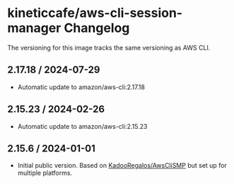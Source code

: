 # kineticcafe/aws-cli-session-manager Changelog

The versioning for this image tracks the same versioning as AWS CLI.

<!-- automatic-release -->

## 2.17.18 / 2024-07-29

- Automatic update to amazon/aws-cli:2.17.18

## 2.15.23 / 2024-02-26

- Automatic update to amazon/aws-cli:2.15.23

## 2.15.6 / 2024-01-01

- Initial public version. Based on [KadooRegalos/AwsCliSMP][] but set up for multiple
  platforms.

[KadooRegalos/AwsCliSMP]: https://github.com/KadooRegalos/AwsCliSMP
